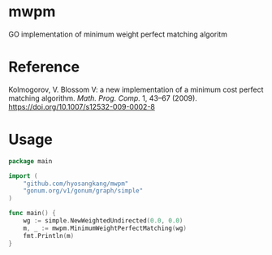 # mwpm
GO implementation of minimum weight perfect matching algoritm

# Reference
Kolmogorov, V. Blossom V: a new implementation of a minimum cost perfect matching algorithm. <em>Math. Prog. Comp.</em> 1, 43–67 (2009). https://doi.org/10.1007/s12532-009-0002-8

# Usage
```go
package main

import (
    "github.com/hyosangkang/mwpm"
    "gonum.org/v1/gonum/graph/simple"
)

func main() {
    wg := simple.NewWeightedUndirected(0.0, 0.0)
    m, _ := mwpm.MinimumWeightPerfectMatching(wg)
    fmt.Println(m)
}
```
